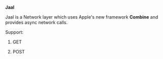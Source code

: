 **Jaal**

Jaal is a Network layer which uses Apple's new framework **Combine** and provides async network calls.

Support:   

1. GET

2. POST 


